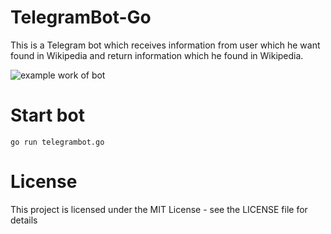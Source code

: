 # TelegramBot-Go

 This is a Telegram bot which receives information from user which he want found in Wikipedia and return information which he found in Wikipedia.

![example work of bot](https://github.com/trigun117/TelegramBot-Go/blob/master/example.jpg)
# Start bot

```
go run telegrambot.go
```

# License

This project is licensed under the MIT License - see the LICENSE file for details